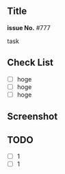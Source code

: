 ## Title

**issue No.** #777

task

## Check List

- [ ] hoge
- [ ] hoge
- [ ] hoge

## Screenshot

## TODO

- [ ] 1
- [ ] 1